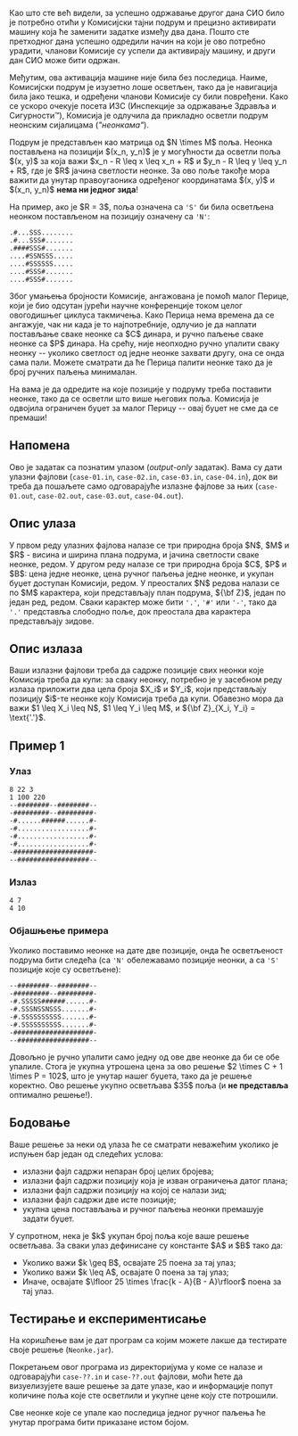 Као што сте већ видели, за успешно одржавање другог дана СИО било је потребно отићи у Комисијски тајни подрум и прецизно активирати машину која ће заменити задатке између два дана. Пошто сте претходног дана успешно одредили начин на који је ово потребно урадити, чланови Комисије су успели да активирају машину, и други дан СИО може бити одржан.

Међутим, ова активација машине није била без последица. Наиме, Комисијски подрум је изузетно лоше осветљен, тако да је навигација била јако тешка, и одређени чланови Комисије су били повређени. Како се ускоро очекује посета ИЗС (Инспекције за одржавање Здравља и Сигурности™), Комисија је одлучила да прикладно осветли подрум неонским сијалицама (*"неонкама"*). 

Подрум је представљен као матрица од \$N \times M\$ поља. Неонка постављена на позицији \$(x_n, y_n)\$ је у могућности да осветли поља \$(x, y)\$ за која важи \$x_n - R \leq x \leq x_n + R\$ и \$y_n - R \leq y \leq y_n + R\$, где је \$R\$ јачина светлости неонке. За ово поље такође мора важити да унутар правоугаоника одређеног координатама \$(x, y)\$ и \$(x_n, y_n)\$ **нема ни једног зида**! 

На пример, ако је \$R = 3\$, поља означена са `'S'` би била осветљена неонком постављеном на позицију означену са `'N'`:

~~~
.#...SSS........
.#...SSS#.......
.####SSS#.......
....#SSNSSS.....
....#SSSSSS.....
....#SSS#.......
....#SSS#.......
~~~

Због умањења бројности Комисије, ангажована је помоћ малог Перице, који је био одсутан јурећи научне конференције током целог овогодишњег циклуса такмичења. Како Перица нема времена да се ангажује, чак ни када је то најпотребније, одлучио је да наплати постављање сваке неонке са \$C\$ динара, и ручно паљење сваке неонке са \$P\$ динара. На срећу, није неопходно ручно упалити сваку неонку -- уколико светлост од једне неонке захвати другу, она се онда сама пали. Можете сматрати да ће Перица палити неонке тако да је број ручних паљења минималан.

На вама је да одредите на које позиције у подруму треба поставити неонке, тако да се осветли што више његових поља. Комисија је одвојила ограничен буџет за малог Перицу -- овај буџет не сме да се премаши!

## Напомена
Ово је задатак са познатим улазом (*output-only* задатак). Вама су дати улазни фајлови (`case-01.in`, `case-02.in`, `case-03.in`, `case-04.in`), док ви треба да пошаљете само одговарајуће излазне фајлове за њих (`case-01.out`, `case-02.out`, `case-03.out`, `case-04.out`).

## Опис улаза
У првом реду улазних фајлова налазе се три природна броја \$N\$, \$M\$ и \$R\$ - висина и ширина плана подрума, и јачина светлости сваке неонке, редом. У другом реду налазе се три природна броја \$C\$, \$P\$ и \$B\$: цена једне неонке, цена ручног паљења једне неонке, и укупан буџет доступан Комисији, редом. У преосталих \$N\$ редова налази се по \$M\$ карактера, који представљају план подрума, \${\bf Z}\$, један по један ред, редом. Сваки карактер може бити `'.'`, `'#'` или `'-'`, тако да `'.'` представља слободно поље, док преостала два карактера представљају зидове.

## Опис излаза
Ваши излазни фајлови треба да садрже позиције свих неонки које Комисија треба да купи: за сваку неонку, потребно је у засебном реду излаза приложити два цела броја \$X_i\$ и \$Y_i\$, који представљају позицију \$i\$-те неонке коју Комисија треба да купи. Обавезно мора да важи \$1 \leq X_i \leq N\$, \$1 \leq Y_i \leq M\$, и \${\bf Z}_{X_i, Y_i} = \text{'.'}\$.

## Пример 1
### Улаз
~~~
8 22 3
1 100 220
--########--########--
-#########--#########-
-#......######......#-
-#..................#-
-#..................#-
-#..................#-
-####################-
--##################--
~~~

### Излаз
~~~
4 7 
4 10
~~~

### Објашњење примера
Уколико поставимо неонке на дате две позиције, онда ће осветљеност подрума бити следећа (са `'N'` обележавамо позиције неонки, а са `'S'` позиције које су осветљене):

~~~
--########--########--
-#########--#########-
-#.SSSSS######......#-
-#.SSSNSSNSSS.......#-
-#.SSSSSSSSSS.......#-
-#.SSSSSSSSSS.......#-
-####################-
--##################--
~~~

Довољно је ручно упалити само једну од ове две неонке да би се обе упалиле. Стога је укупна утрошена цена за ово решење \$2 \times C + 1 \times P = 102\$, што је унутар нашег буџета, тако да је решење коректно. Ово решење укупно осветљава \$35\$ поља (и **не представља** оптимално решење!).

## Бодовање
Ваше решење за неки од улаза ће се сматрати неважећим уколико је испуњен бар један од следећих услова:
- излазни фајл садржи непаран број целих бројева;
- излазни фајл садржи позицију која је изван ограничења датог плана;
- излазни фајл садржи позицију на којој се налази зид;
- излазни фајл садржи две исте позиције;
- укупна цена постављања и ручног паљења неонки премашује задати буџет.

У супротном, нека је \$k\$ укупан број поља које ваше решење осветљава. За сваки улаз дефинисане су константе \$A\$ и \$B\$ тако да:
- Уколико важи \$k \geq B\$, освајате 25 поена за тај улаз;
- Уколико важи \$k \leq A\$, освајате 0 поена за тај улаз;
- Иначе, освајате \$\lfloor 25 \times \frac{k - A}{B - A}\rfloor\$ поена за тај улаз.

## Тестирање и експериментисање
На коришћење вам је дат програм са којим можете лакше да тестирате своје решење (`Neonke.jar`). 

Покретањем овог програма из директоријума у коме се налазе и одговарајући `case-??.in` и `case-??.out` фајлови, моћи ћете да визуелизујете ваше решење за дате улазе, као и информације попут количине поља које сте осветлили и укупне цене коју сте потрошили.

Све неонке које се упале као последица једног ручног паљења ће унутар програма бити приказане истом бојом.
